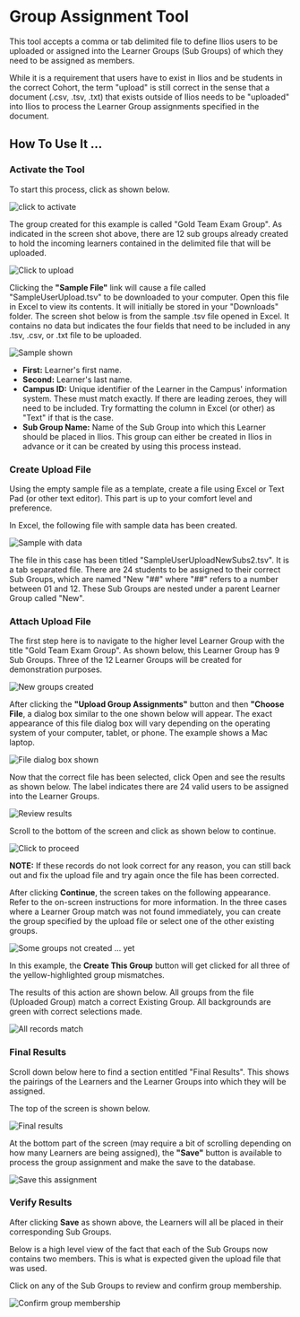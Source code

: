 # Group Assignment Tool

This tool accepts a comma or tab delimited file to define Ilios users to be uploaded or assigned into the Learner Groups \(Sub Groups\) of which they need to be assigned as members.

While it is a requirement that users have to exist in Ilios and be students in the correct Cohort, the term "upload" is still correct in the sense that a document (.csv, .tsv, .txt) that exists outside of Ilios needs to be "uploaded" into Ilios to process the Learner Group assignments specified in the document.

## How To Use It ...

### Activate the Tool

To start this process, click as shown below.

![click to activate](../images/learner_group_assignment_tool/click_to_activate_lg_cal.png)

The group created for this example is called "Gold Team Exam Group". As indicated in the screen shot above, there are 12 sub groups already created to hold the incoming learners contained in the delimited file that will be uploaded.

![Click to upload](../images/learner_group_assignment_tool/click_to_upload_learners.png)

Clicking the **"Sample File"** link will cause a file called "SampleUserUpload.tsv" to be downloaded to your computer. Open this file in Excel to view its contents. It will initially be stored in your "Downloads" folder. The screen shot below is from the sample .tsv file opened in Excel. It contains no data but indicates the four fields that need to be included in any .tsv, .csv, or .txt file to be uploaded.

![Sample shown](../images/learner_group_assignment_tool/sample_shown.png)

* **First:** Learner's first name.
* **Second:** Learner's last name.
* **Campus ID:** Unique identifier of the Learner in the Campus' information system. These must match exactly. If there are leading zeroes, they will need to be included. Try formatting the column in Excel \(or other\) as "Text" if that is the case.
* **Sub Group Name:** Name of the Sub Group into which this Learner should be placed in Ilios. This group can either be created in Ilios in advance or it can be created by using this process instead.

### Create Upload File

Using the empty sample file as a template, create a file using Excel or Text Pad \(or other text editor\). This part is up to your comfort level and preference.

In Excel, the following file with sample data has been created.

![Sample with data](../images/learner_group_assignment_tool/sample_with_data.png)

The file in this case has been titled "SampleUserUploadNewSubs2.tsv". It is a tab separated file. There are 24 students to be assigned to their correct Sub Groups, which are named "New "##" where "##" refers to a number between 01 and 12. These Sub Groups are nested under a parent Learner Group called "New".

### Attach Upload File

The first step here is to navigate to the higher level Learner Group with the title "Gold Team Exam Group". As shown below, this Learner Group has 9 Sub Groups. Three of the 12 Learner Groups will be created for demonstration purposes.

![New groups created](../images/learner_group_assignment_tool/new_groups_created.png)

After clicking the **"Upload Group Assignments"** button and then **"Choose File**, a dialog box similar to the one shown below will appear. The exact appearance of this file dialog box will vary depending on the operating system of your computer, tablet, or phone. The example shows a Mac laptop.

![File dialog box shown](../images/learner_group_assignment_tool/file_dialog_box.png)

Now that the correct file has been selected, click Open and see the results as shown below. The label indicates there are 24 valid users to be assigned into the Learner Groups.

![Review results](../images/learner_group_assignment_tool/review_results.png)

Scroll to the bottom of the screen and click as shown below to continue.

![Click to proceed](../images/learner_group_assignment_tool/click_to_proceed.png)

**NOTE:** If these records do not look correct for any reason, you can still back out and fix the upload file and try again once the file has been corrected.

After clicking **Continue**, the screen takes on the following appearance. Refer to the on-screen instructions for more information. In the three cases where a Learner Group match was not found immediately, you can create the group specified by the upload file or select one of the other existing groups.

![Some groups not created ... yet](../images/learner_group_assignment_tool/missing_groups.png)

In this example, the **Create This Group** button will get clicked for all three of the yellow-highlighted group mismatches.

The results of this action are shown below. All groups from the file (Uploaded Group) match a correct Existing Group. All backgrounds are green with correct selections made.

![All records match](../images/learner_group_assignment_tool/all_records_match.png)

### Final Results

Scroll down below here to find a section entitled "Final Results". This shows the pairings of the Learners and the Learner Groups into which they will be assigned.

The top of the screen is shown below.

![Final results](../images/learner_group_assignment_tool/final_results.png)

At the bottom part of the screen (may require a bit of scrolling depending on how many Learners are being assigned), the **"Save"** button is available to process the group assignment and make the save to the database.

![Save this assignment](../images/learner_group_assignment_tool/save_assignment.png)

### Verify Results

After clicking **Save** as shown above, the Learners will all be placed in their corresponding Sub Groups.

Below is a high level view of the fact that each of the Sub Groups now contains two members. This is what is expected given the upload file that was used.

Click on any of the Sub Groups to review and confirm group membership.

![Confirm group membership](../images/learner_group_assignment_tool/confrim_group_membership.png)

